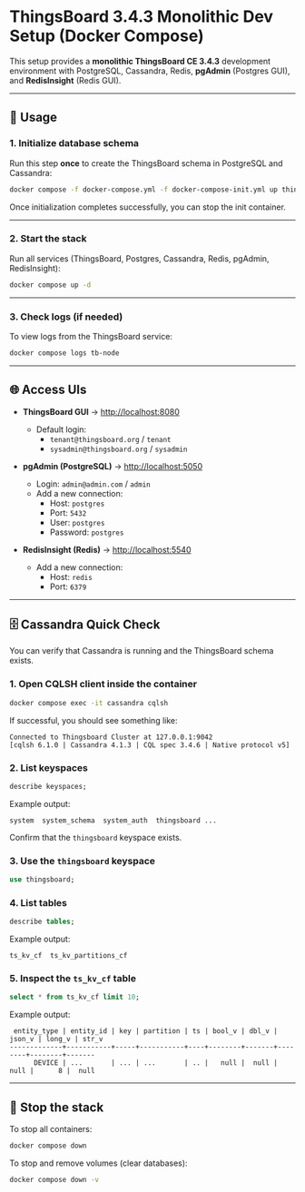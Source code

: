 # ThingsBoard 3.4.3 Monolithic Dev Setup (Docker Compose)

This setup provides a **monolithic ThingsBoard CE 3.4.3** development environment with PostgreSQL, Cassandra, Redis, **pgAdmin** (Postgres GUI), and **RedisInsight** (Redis GUI).  

---

## 🚀 Usage

### 1. Initialize database schema
Run this step **once** to create the ThingsBoard schema in PostgreSQL and Cassandra:

```bash
docker compose -f docker-compose.yml -f docker-compose-init.yml up thingsboard-init
```

Once initialization completes successfully, you can stop the init container.  

---

### 2. Start the stack
Run all services (ThingsBoard, Postgres, Cassandra, Redis, pgAdmin, RedisInsight):

```bash
docker compose up -d
```

---

### 3. Check logs (if needed)
To view logs from the ThingsBoard service:

```bash
docker compose logs tb-node
```

---

## 🌐 Access UIs

- **ThingsBoard GUI** → [http://localhost:8080](http://localhost:8080)  
  - Default login:  
    - `tenant@thingsboard.org` / `tenant`  
    - `sysadmin@thingsboard.org` / `sysadmin`

- **pgAdmin (PostgreSQL)** → [http://localhost:5050](http://localhost:5050)  
  - Login: `admin@admin.com` / `admin`  
  - Add a new connection:  
    - Host: `postgres`  
    - Port: `5432`  
    - User: `postgres`  
    - Password: `postgres`

- **RedisInsight (Redis)** → [http://localhost:5540](http://localhost:5540)  
  - Add a new connection:  
    - Host: `redis`  
    - Port: `6379`

---

## 🗄️ Cassandra Quick Check

You can verify that Cassandra is running and the ThingsBoard schema exists.

### 1. Open CQLSH client inside the container
```bash
docker compose exec -it cassandra cqlsh
```

If successful, you should see something like:
```
Connected to Thingsboard Cluster at 127.0.0.1:9042
[cqlsh 6.1.0 | Cassandra 4.1.3 | CQL spec 3.4.6 | Native protocol v5]
```

### 2. List keyspaces
```sql
describe keyspaces;
```

Example output:
```
system  system_schema  system_auth  thingsboard ...
```

Confirm that the `thingsboard` keyspace exists.

### 3. Use the `thingsboard` keyspace
```sql
use thingsboard;
```

### 4. List tables
```sql
describe tables;
```

Example output:
```
ts_kv_cf  ts_kv_partitions_cf
```

### 5. Inspect the `ts_kv_cf` table
```sql
select * from ts_kv_cf limit 10;
```

Example output:
```
 entity_type | entity_id | key | partition | ts | bool_v | dbl_v | json_v | long_v | str_v
-------------+-----------+-----+-----------+----+--------+-------+--------+--------+-------
      DEVICE | ...       | ... | ...       | .. |   null |  null |   null |      8 |  null
```

---

## 🛑 Stop the stack

To stop all containers:

```bash
docker compose down
```

To stop and remove volumes (clear databases):

```bash
docker compose down -v
```
